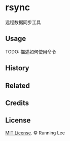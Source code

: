 # rsync

远程数据同步工具


## Usage

TODO: 描述如何使用命令


## History



## Related



## Credits



## License

[MIT License](https://opensource.org/licenses/mit-license.html). © Running Lee

